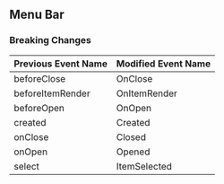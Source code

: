 ## Menu Bar

### Breaking Changes

|Previous Event Name|Modified Event Name|
|-----------|-----------|
|beforeClose|OnClose|
|beforeItemRender|OnItemRender|
|beforeOpen|OnOpen|
|created|Created|
|onClose|Closed|
|onOpen|Opened|
|select|ItemSelected|
